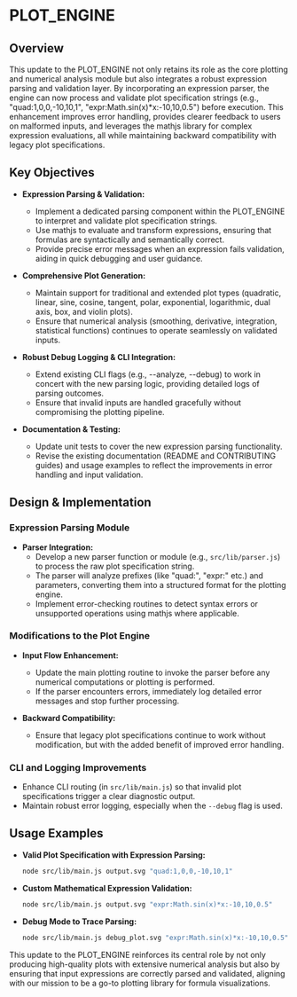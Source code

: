 # PLOT_ENGINE

## Overview
This update to the PLOT_ENGINE not only retains its role as the core plotting and numerical analysis module but also integrates a robust expression parsing and validation layer. By incorporating an expression parser, the engine can now process and validate plot specification strings (e.g., "quad:1,0,0,-10,10,1", "expr:Math.sin(x)*x:-10,10,0.5") before execution. This enhancement improves error handling, provides clearer feedback to users on malformed inputs, and leverages the mathjs library for complex expression evaluations, all while maintaining backward compatibility with legacy plot specifications.

## Key Objectives
- **Expression Parsing & Validation:**
  - Implement a dedicated parsing component within the PLOT_ENGINE to interpret and validate plot specification strings.
  - Use mathjs to evaluate and transform expressions, ensuring that formulas are syntactically and semantically correct.
  - Provide precise error messages when an expression fails validation, aiding in quick debugging and user guidance.

- **Comprehensive Plot Generation:**
  - Maintain support for traditional and extended plot types (quadratic, linear, sine, cosine, tangent, polar, exponential, logarithmic, dual axis, box, and violin plots).
  - Ensure that numerical analysis (smoothing, derivative, integration, statistical functions) continues to operate seamlessly on validated inputs.

- **Robust Debug Logging & CLI Integration:**
  - Extend existing CLI flags (e.g., --analyze, --debug) to work in concert with the new parsing logic, providing detailed logs of parsing outcomes.
  - Ensure that invalid inputs are handled gracefully without compromising the plotting pipeline.

- **Documentation & Testing:**
  - Update unit tests to cover the new expression parsing functionality.
  - Revise the existing documentation (README and CONTRIBUTING guides) and usage examples to reflect the improvements in error handling and input validation.

## Design & Implementation
### Expression Parsing Module
- **Parser Integration:**
  - Develop a new parser function or module (e.g., `src/lib/parser.js`) to process the raw plot specification string.
  - The parser will analyze prefixes (like "quad:", "expr:" etc.) and parameters, converting them into a structured format for the plotting engine.
  - Implement error-checking routines to detect syntax errors or unsupported operations using mathjs where applicable.

### Modifications to the Plot Engine
- **Input Flow Enhancement:**
  - Update the main plotting routine to invoke the parser before any numerical computations or plotting is performed.
  - If the parser encounters errors, immediately log detailed error messages and stop further processing.

- **Backward Compatibility:**
  - Ensure that legacy plot specifications continue to work without modification, but with the added benefit of improved error handling.
  
### CLI and Logging Improvements
- Enhance CLI routing (in `src/lib/main.js`) so that invalid plot specifications trigger a clear diagnostic output.
- Maintain robust error logging, especially when the `--debug` flag is used.

## Usage Examples
- **Valid Plot Specification with Expression Parsing:**
  ```bash
  node src/lib/main.js output.svg "quad:1,0,0,-10,10,1"
  ```

- **Custom Mathematical Expression Validation:**
  ```bash
  node src/lib/main.js output.svg "expr:Math.sin(x)*x:-10,10,0.5"
  ```

- **Debug Mode to Trace Parsing:**
  ```bash
  node src/lib/main.js debug_plot.svg "expr:Math.sin(x)*x:-10,10,0.5" --debug
  ```

This update to the PLOT_ENGINE reinforces its central role by not only producing high-quality plots with extensive numerical analysis but also by ensuring that input expressions are correctly parsed and validated, aligning with our mission to be a go-to plotting library for formula visualizations.